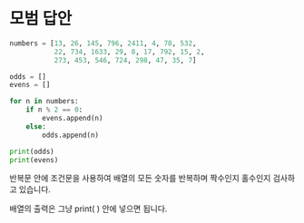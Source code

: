 # 모범 답안



```python
numbers = [13, 26, 145, 796, 2411, 4, 78, 532,
           22, 734, 1633, 29, 8, 17, 792, 15, 2,
           273, 453, 546, 724, 298, 47, 35, 7]

odds = []
evens = []

for n in numbers:
    if n % 2 == 0:
        evens.append(n)
    else:
        odds.append(n)

print(odds)
print(evens)
```

반복문 안에 조건문을 사용하여 배열의 모든 숫자를 반복하며 짝수인지 홀수인지 검사하고 있습니다.

배열의 출력은 그냥 print\( \) 안에 넣으면 됩니다.

